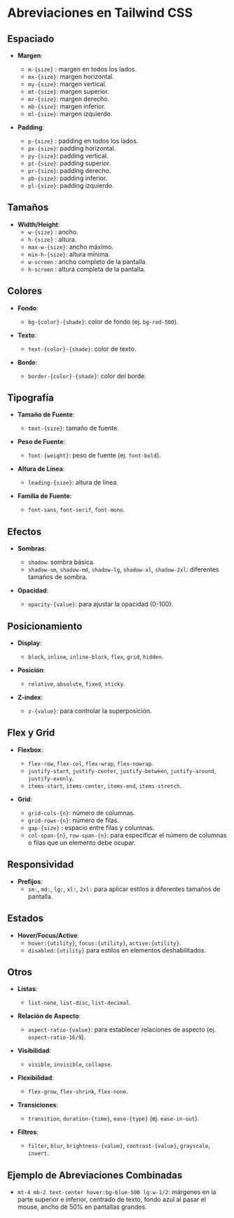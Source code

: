 # Abreviaciones en Tailwind CSS

## Espaciado
- **Margen**:
  - `m-{size}` : margen en todos los lados.
  - `mx-{size}`: margen horizontal.
  - `my-{size}`: margen vertical.
  - `mt-{size}`: margen superior.
  - `mr-{size}`: margen derecho.
  - `mb-{size}`: margen inferior.
  - `ml-{size}`: margen izquierdo.

- **Padding**:
  - `p-{size}` : padding en todos los lados.
  - `px-{size}`: padding horizontal.
  - `py-{size}`: padding vertical.
  - `pt-{size}`: padding superior.
  - `pr-{size}`: padding derecho.
  - `pb-{size}`: padding inferior.
  - `pl-{size}`: padding izquierdo.

## Tamaños
- **Width/Height**:
  - `w-{size}`    : ancho.
  - `h-{size}`    : altura.
  - `max-w-{size}`: ancho máximo.
  - `min-h-{size}`: altura mínima.
  - `w-screen`    : ancho completo de la pantalla.
  - `h-screen`    : altura completa de la pantalla.

## Colores
- **Fondo**:
  - `bg-{color}-{shade}`: color de fondo (ej. `bg-red-500`).
  
- **Texto**:
  - `text-{color}-{shade}`: color de texto.

- **Borde**:
  - `border-{color}-{shade}`: color del borde.

## Tipografía
- **Tamaño de Fuente**:
  - `text-{size}`: tamaño de fuente.
  
- **Peso de Fuente**:
  - `font-{weight}`: peso de fuente (ej. `font-bold`).

- **Altura de Línea**:
  - `leading-{size}`: altura de línea.

- **Familia de Fuente**:
  - `font-sans`, `font-serif`, `font-mono`.

## Efectos
- **Sombras**:
  - `shadow`: sombra básica.
  - `shadow-sm`, `shadow-md`, `shadow-lg`, `shadow-xl`, `shadow-2xl`: diferentes tamaños de sombra.

- **Opacidad**:
  - `opacity-{value}`: para ajustar la opacidad (0-100).

## Posicionamiento
- **Display**:
  - `block`, `inline`, `inline-block`, `flex`, `grid`, `hidden`.

- **Posición**:
  - `relative`, `absolute`, `fixed`, `sticky`.

- **Z-index**:
  - `z-{value}`: para controlar la superposición.

## Flex y Grid
- **Flexbox**:
  - `flex-row`, `flex-col`, `flex-wrap`, `flex-nowrap`.
  - `justify-start`, `justify-center`, `justify-between`, `justify-around`, `justify-evenly`.
  - `items-start`, `items-center`, `items-end`, `items-stretch`.

- **Grid**:
  - `grid-cols-{n}`: número de columnas.
  - `grid-rows-{n}`: número de filas.
  - `gap-{size}`   : espacio entre filas y columnas.
  - `col-span-{n}`, `row-span-{n}`: para especificar el número de columnas o filas que un elemento debe ocupar.

## Responsividad
- **Prefijos**:
  - `sm:`, `md:`, `lg:`, `xl:`, `2xl:` para aplicar estilos a diferentes tamaños de pantalla.

## Estados
- **Hover/Focus/Active**:
  - `hover:{utility}`, `focus:{utility}`, `active:{utility}`.
  - `disabled:{utility}` para estilos en elementos deshabilitados.

## Otros
- **Listas**:
  - `list-none`, `list-disc`, `list-decimal`.

- **Relación de Aspecto**:
  - `aspect-ratio-{value}`: para establecer relaciones de aspecto (ej. `aspect-ratio-16/9`).

- **Visibilidad**:
  - `visible`, `invisible`, `collapse`.

- **Flexibilidad**:
  - `flex-grow`, `flex-shrink`, `flex-none`.

- **Transiciones**:
  - `transition`, `duration-{time}`, `ease-{type}` (ej. `ease-in-out`).

- **Filtros**:
  - `filter`, `blur`, `brightness-{value}`, `contrast-{value}`, `grayscale`, `invert`.

## Ejemplo de Abreviaciones Combinadas
- `mt-4 mb-2 text-center hover:bg-blue-500 lg:w-1/2`: márgenes en la parte superior e inferior, centrado de texto, fondo azul al pasar el mouse, ancho de 50% en pantallas grandes.
